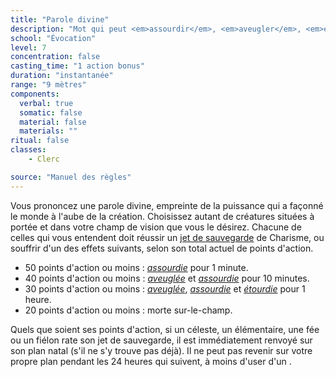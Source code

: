 ```yaml
---
title: "Parole divine"
description: "Mot qui peut <em>assourdir</em>, <em>aveugler</em>, <em>étourdir</em>, voire tuer sur-le-champ."
school: "Évocation"
level: 7
concentration: false
casting_time: "1 action bonus"
duration: "instantanée"
range: "9 mètres"
components:
  verbal: true
  somatic: false
  material: false
  materials: ""
ritual: false
classes:
    - Clerc

source: "Manuel des règles"
---
```

Vous prononcez une parole divine, empreinte de la puissance qui a façonné le monde à l'aube de la création. Choisissez autant de créatures situées à portée et dans votre champ de vision que vous le désirez. Chacune de celles qui vous entendent doit réussir un [jet de sauvegarde](/utiliser-les-caracteristiques/#jets-de-sauvegarde) de Charisme, ou souffrir d'un des effets suivants, selon son total actuel de points d'action.

* 50 points d'action ou moins : [_assourdie_](/gerer-la-sante-du-personnage/#assourdi) pour 1 minute.
* 40 points d'action ou moins : [_aveuglée_](/gerer-la-sante-du-personnage/#aveugle) et [_assourdie_](/gerer-la-sante-du-personnage/#assourdi) pour 10 minutes.
* 30 points d'action ou moins : [_aveuglée_](/gerer-la-sante-du-personnage/#aveugle), [_assourdie_](/gerer-la-sante-du-personnage/#assourdi) et [_étourdie_](/gerer-la-sante-du-personnage/#etourdi) pour 1 heure.
* 20 points d'action ou moins : morte sur-le-champ.

Quels que soient ses points d'action, si un céleste, un élémentaire, une fée ou un fiélon rate son jet de sauvegarde, il est immédiatement renvoyé sur son plan natal (s'il ne s'y trouve pas déjà). Il ne peut pas revenir sur votre propre plan pendant les 24 heures qui suivent, à moins d'user d'un <ST s="souhait"/>.
